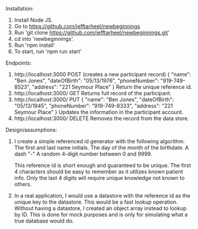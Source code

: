 
Installation:

1) Install Node JS.
2) Go to https://github.com/jefftarheel/newbeginnings
3) Run 'git clone https://github.com/jefftarheel/newbeginnings.git'
4) cd into 'newbeginnings'.
5) Run 'npm install'
6) To start, run 'npm run start'

Endpoints:
1) http://localhost:3000 POST (creates a new participant record)
    {
        "name": "Ben Jones",
        "dateOfBirth": "05/13/1976",
        "phoneNumber": "919-749-8523",
        "address": "221 Seymour Place"
    }
Return the unique reference id.
2) http://localhost:3000/<referenceId> GET
   Returns full record of the participant.
3) http://localhost:3000/<referenceId> PUT
    {
        "name": "Ben Jones",
        "dateOfBirth": "05/13/1945",
        "phoneNumber": "919-749-8333",
        "address": "221 Seymour Place"
    }
   Updates the information in the participant account.
4) http://localhost:3000/<referenceId> DELETE
   Removes the record from the data store.

Design/assumptions:

1) I create a simple referenced id generator with the following algorithm.
   The first and last name initials.
   The day of the month of the birthdate.
   A dash "-"
   A random 4-digit number between 0 and 9999.

   This reference id is short enough and guaranteed to be unique.  The first 4 characters should be easy to remember as it utilizes known patient info.  Only the last 4 digits will require unique knowledge not known to others.

2) In a real application, I would use a datastore with the reference id as the unique key to the datastore.  This would be a fast lookup operation.  Without having a datastore, I created an object array instead to lookup by ID.  This is done for mock purposes and is only for simulating what a true database would do.  
 
